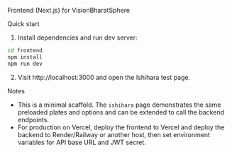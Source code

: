 Frontend (Next.js) for VisionBharatSphere

Quick start

1. Install dependencies and run dev server:

```bash
cd frontend
npm install
npm run dev
```

2. Visit http://localhost:3000 and open the Ishihara test page.

Notes
- This is a minimal scaffold. The `ishihara` page demonstrates the same preloaded plates and options and can be extended to call the backend endpoints.
- For production on Vercel, deploy the frontend to Vercel and deploy the backend to Render/Railway or another host, then set environment variables for API base URL and JWT secret.
